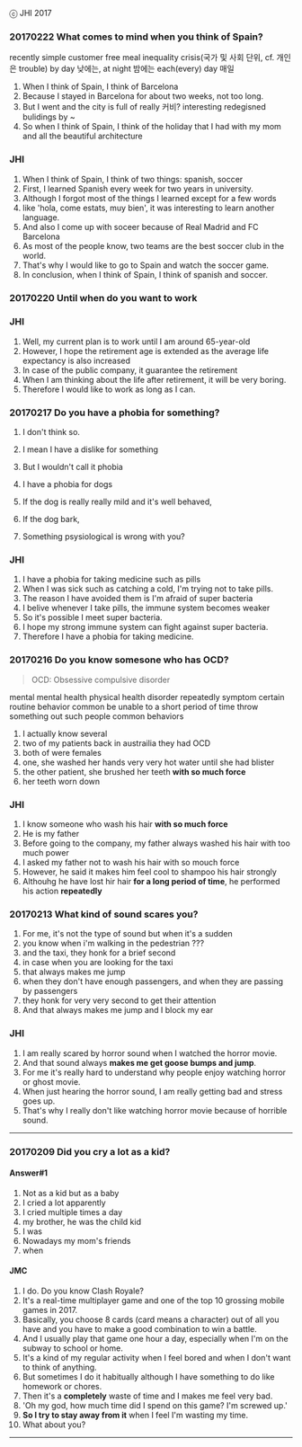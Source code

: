 ⓒ JHI 2017

### 20170222 What comes to mind when you think of Spain? ###

recently
simple
customer
free
meal
inequality
crisis(국가 및 사회 단위, cf. 개인은 trouble)
by day 낮에는, at night 밤에는
each(every) day 매일

1. When I think of Spain, I think of Barcelona
2. Because I stayed in Barcelona for about two weeks, not too long.
3. But I went and the city is  full of really 커비? interesting redegisned bulidings by ~
4. So when I think of Spain, I think of the holiday that I had with my mom and all the beautiful architecture


### JHI ###
1. When I think of Spain, I think of two things: spanish, soccer
2. First, I learned Spanish every week for two years in university.
3. Although I forgot most of the things I learned except for a few words
4. like 'hola, come estats, muy bien', it was interesting to learn another language.
5. And also I come up with soceer because of Real Madrid and FC Barcelona
6. As most of the people know, two teams are the best soccer club in the world.
7. That's why I would like to go to Spain and watch the soccer game.
8. In conclusion, when I think of Spain, I think of spanish and soccer.  




### 20170220 Until when do you want to work ###

### JHI ###

1. Well, my current plan is to work until I am around 65-year-old
2. However, I hope the retirement age is extended as the average life expectancy is also increased
3. In case of the public company, it guarantee the retirement 
3. When I am thinking about the life after retirement, it will be very boring.
4. Therefore I would like to work as long as I can.


### 20170217 Do you have a phobia for something? ###

1. I don't think so.
2. I mean I have a dislike for something
3. But I wouldn't call it phobia

1. I have a phobia for dogs
2. If the dog is really really mild and it's well behaved,
3. If the dog bark,
4. Something psysiological is wrong with you?


### JHI ###

1. I have a phobia for taking medicine such as pills
2. When I was sick such as catching a cold, I'm trying not to take pills.
3. The reason I have avoided them is I'm afraid of super bacteria
4. I belive whenever I take pills, the immune system becomes weaker
5. So it's possible I meet super bacteria.
6. I hope my strong immune system can fight against super bacteria.
7. Therefore I have a phobia for taking medicine.


### 20170216 Do you know somesone who has OCD? ###

> OCD: Obsessive compulsive disorder

mental
mental health
physical health
disorder
repeatedly
symptom
certain
routine
behavior
common
be unable to 
a short period of time
throw something out
such people
common behaviors

1. I actually know several
2. two of my patients back in austrailia they had OCD 
3. both of were females
4. one, she washed her hands very very hot water until she had blister
5. the other patient, she brushed her teeth **with so much force**
6. her teeth worn down

### JHI ###

1. I know someone who wash his hair **with so much force**
2. He is my father
3. Before going to the company, my father always washed his hair with too much power
4. I asked my father not to wash his hair with so mouch force
5. However, he said it makes him feel cool to shampoo his hair strongly
6. Althouhg he have lost hir hair **for a long period of time**, he performed his action **repeatedly**




### 20170213 What kind of sound scares you? ###

1. For me, it's not the type of sound but when it's a sudden
2. you know when i'm walking in the pedestrian ???
3. and the taxi, they honk for a brief second
4. in case when you are looking for the taxi
5. that always makes me jump
6. when they don't have enough passengers, and when they are passing by passengers
7. they honk for very very second to get their attention
8. And that always makes me jump and I block my ear 

### JHI ###

1. I am really scared by horror sound when I watched the horror movie.
2. And that sound always **makes me get goose bumps and jump**.
3. For me it's really hard to understand why people enjoy watching horror or ghost movie.
4. When just hearing the horror sound, I am really getting bad and stress goes up.
5. That's why I really don't like watching horror movie because of horrible sound.






---

### 20170209 Did you cry a lot as a kid?

#### Answer#1

1. Not as a kid but as a baby
2. I cried a lot apparently
3. I cried multiple times a day
4. my brother, he was the child kid
5. I was 
6. Nowadays my mom's friends 
7. when 



#### JMC

1. I do. Do you know Clash Royale?
2. It's a real-time multiplayer game and one of the top 10 grossing mobile games in 2017.
3. Basically, you choose 8 cards (card means a character) out of all you have and you have to make a good combination to win a battle.
4. And I usually play that game one hour a day, especially when I'm on the subway to school or home.
5. It's a kind of my regular activity when I feel bored and when I don't want to think of anything.
6. But sometimes I do it habitually although I have something to do like homework or chores.
7. Then it's a **completely** waste of time and I makes me feel very bad.
8. 'Oh my god, how much time did I spend on this game? I'm screwed up.'
9. **So I try to stay away from it** when I feel I'm wasting my time.
10. What about you?

---
